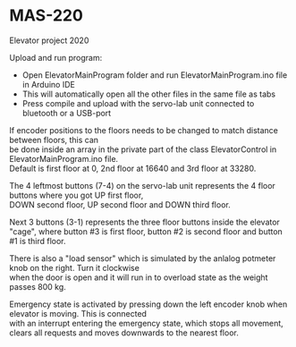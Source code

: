 # MAS-220
Elevator project 2020

Upload and run program:  

-   Open ElevatorMainProgram folder and run ElevatorMainProgram.ino file in Arduino IDE  
-   This will automatically open all the other files in the same file as tabs  
-   Press compile and upload with the servo-lab unit connected to bluetooth or a USB-port  

If encoder positions to the floors needs to be changed to match distance between floors, this can  
be done inside an array in the private part of the class ElevatorControl in ElevatorMainProgram.ino file.  
Default is first floor at 0, 2nd floor at 16640 and 3rd floor at 33280.  


The 4 leftmost buttons (7-4) on the servo-lab unit represents the 4 floor buttons where you got UP first floor,  
DOWN second floor, UP second floor and DOWN third floor.  

Next 3 buttons (3-1) represents the three floor buttons inside the elevator "cage", where button #3 is first floor, 
button #2 is second floor and button #1 is third floor.

There is also a "load sensor" which is simulated by the anlalog potmeter knob on the right. Turn it clockwise  
when the door is open and it will run in to overload state as the weight passes 800 kg.

Emergency state is activated by pressing down the left encoder knob when elevator is moving. This is connected  
with an interrupt entering the emergency state, which stops all movement, clears all requests and moves downwards to the nearest floor.
